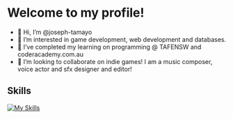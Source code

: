 # Welcome to my profile!

- 👋 Hi, I’m @joseph-tamayo
- 👀 I’m interested in game development, web development and databases.
- 🌱 I’ve completed my learning on programming @ TAFENSW and coderacademy.com.au
- 💞️ I’m looking to collaborate on indie games! I am a music composer, voice actor and sfx designer and editor!

## Skills

[![My Skills](https://skillicons.dev/icons?i=js,html,css,wasm)](https://skillicons.dev)

<!---
joseph-tamayo/joseph-tamayo is a ✨ special ✨ repository because its `README.md` (this file) appears on your GitHub profile.
You can click the Preview link to take a look at your changes.
--->
